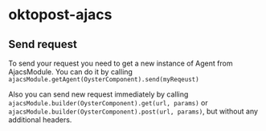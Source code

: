 # oktopost-ajacs
## Send request

To send your request you need to get a new instance of Agent from AjacsModule. 
You can do it by calling `ajacsModule.getAgent(OysterComponent).send(myReqeust)`

Also you can send new request immediately by calling `ajacsModule.builder(OysterComponent).get(url, params)` or 
`ajacsModule.builder(OysterComponent).post(url, params)`, but without any additional headers.
